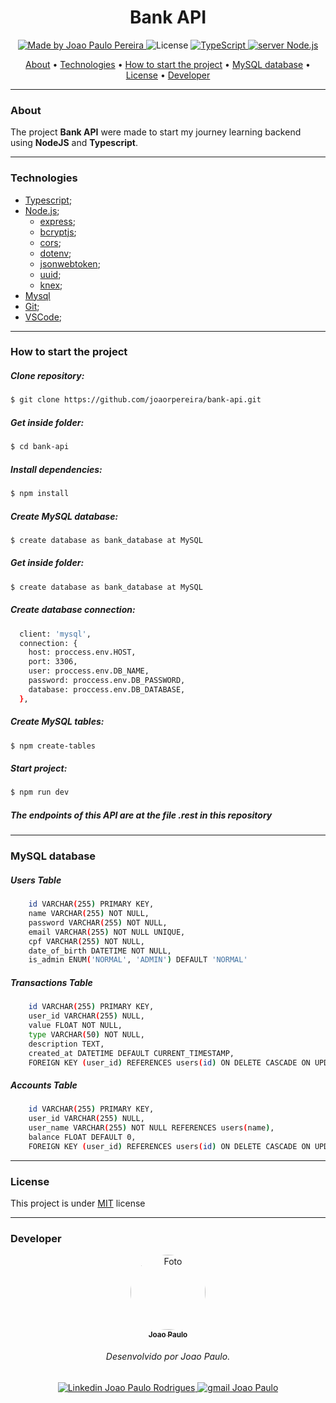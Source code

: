 <h1 align="center">
    Bank API
</h1>

<p align="center">
  <a href="https://www.linkedin.com/in/joaorpereira">
    <img 
        alt="Made by Joao Paulo Pereira" 
        src="https://img.shields.io/badge/MADE%20BY-Joao%20Paulo-%230077b5?style=flat-square&logo=linkedin">
  </a>

  <img alt="License" src="https://img.shields.io/badge/license-MIT-%20brightgreen?style=flat-square&logo=">

  <a href="https://www.typescript.com/">
    <img 
        alt="TypeScript" 
        src="https://img.shields.io/badge/Stack-TypeScript-%230077b5?style=flat-square&logo=TypeScript">
  </a>
  <a href="">
    <img 
        alt="server Node.js" 
        src="https://img.shields.io/badge/Server-Node.js-%23339933?style=flat-square&logo=node.js">
  </a>
</p>

<p align="center">
 <a href="#about">About</a> • 
 <a href="#technologies">Technologies</a> • 
 <a href="#how-to-start-the-project">How to start the project</a> • 
  <a href="#mysql-database">MySQL database</a> • 
 <a href="#license">License</a> • 
 <a href="#developer">Developer</a>
</p>

---
### About

The project **Bank API** were made to start my journey learning backend using **NodeJS** and **Typescript**.

---

### Technologies

- [Typescript](https://www.typescriptlang.org);
- [Node.js](https://nodejs.org/en/);
    * [express](https://expressjs.com/);
    * [bcryptjs](https://www.npmjs.com/package/bcryptjs);
    * [cors](https://www.npmjs.com/package/cors);
    * [dotenv](https://www.npmjs.com/package/dotenv);
    * [jsonwebtoken](https://www.npmjs.com/package/jsonwebtoken);
    * [uuid](https://www.npmjs.com/package/uuid);
    * [knex](https://www.npmjs.com/package/knex);
- [Mysql](https://www.mysql.com)
- [Git](https://git-scm.com/);
- [VSCode](https://code.visualstudio.com/);

---

### How to start the project

##### Clone repository:
```bash
$ git clone https://github.com/joaorpereira/bank-api.git
```
##### Get inside folder:
```bash
$ cd bank-api
```
##### Install dependencies:
```bash
$ npm install
```
##### Create MySQL database:
```bash
$ create database as bank_database at MySQL 
```
##### Get inside folder:
```bash
$ create database as bank_database at MySQL 
```
##### Create database connection:
```bash
  client: 'mysql',
  connection: {
    host: proccess.env.HOST,
    port: 3306,
    user: proccess.env.DB_NAME,
    password: proccess.env.DB_PASSWORD,
    database: proccess.env.DB_DATABASE,
  },
```
##### Create MySQL tables:
```bash
$ npm create-tables
```
##### Start project:
```bash
$ npm run dev
```
##### The endpoints of this API are at the file .rest in this repository

---

### MySQL database

##### Users Table
```bash
    id VARCHAR(255) PRIMARY KEY,
    name VARCHAR(255) NOT NULL,
    password VARCHAR(255) NOT NULL,
    email VARCHAR(255) NOT NULL UNIQUE,
    cpf VARCHAR(255) NOT NULL,
    date_of_birth DATETIME NOT NULL,
    is_admin ENUM('NORMAL', 'ADMIN') DEFAULT 'NORMAL'
```
##### Transactions Table
```bash
    id VARCHAR(255) PRIMARY KEY,
    user_id VARCHAR(255) NULL,
    value FLOAT NOT NULL,
    type VARCHAR(50) NOT NULL,
    description TEXT,
    created_at DATETIME DEFAULT CURRENT_TIMESTAMP,
    FOREIGN KEY (user_id) REFERENCES users(id) ON DELETE CASCADE ON UPDATE CASCADE
```
##### Accounts Table
```bash
    id VARCHAR(255) PRIMARY KEY,
    user_id VARCHAR(255) NULL,
    user_name VARCHAR(255) NOT NULL REFERENCES users(name),                
    balance FLOAT DEFAULT 0,             
    FOREIGN KEY (user_id) REFERENCES users(id) ON DELETE CASCADE ON UPDATE CASCADE
```
---

### License

This project is under <a href="https://opensource.org/licenses/MIT">MIT</a> license

---

### Developer

<p align="center">
    <a href="https://github.com/joaorpereira">
        <img 
            style="border-radius: 50%;" 
            src="https://media-exp1.licdn.com/dms/image/C4D03AQGEHyoBgJ7tNQ/profile-displayphoto-shrink_200_200/0/1597502062146?e=1617235200&v=beta&t=n4EVd2fDroZ4tR3DiY6iXIs-27xhiGXwwoRuZh10ElQ" 
            width="120px;" 
            alt="Foto">
        <br/>
        <sub><b>Joao Paulo</b></sub>
    </a>
</p>
<h6 align="center">
    Desenvolvido por Joao Paulo.
</h6>
<p align="center">
    <a href="https://www.linkedin.com/in/joaorpereira">
    <img 
        alt="Linkedin Joao Paulo Rodrigues" 
        src="https://img.shields.io/badge/-Joao%20Paulo-%230077b5?style=flat-square&logo=linkedin">
    </a>
    <a href="mailto:rpjoaopaulo28@gmail.com">
        <img 
            alt="gmail Joao Paulo" 
            src="https://img.shields.io/badge/-Gmail-%23c14438?style=flat-square&logo=gmail&logoColor=white">
    </a>
</p>
